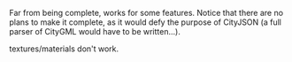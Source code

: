 
Far from being complete, works for some features. 
Notice that there are no plans to make it complete, as it would defy the purpose of CityJSON (a full parser of CityGML would have to be written...).

textures/materials don't work.